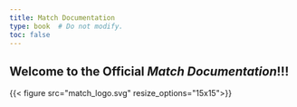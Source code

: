 ```yaml
---
title: Match Documentation 
type: book  # Do not modify.
toc: false
---
```



## Welcome to the Official _Match Documentation_!!!

<!-- {{< cta cta_text="Get Started with Match" cta_link="Usage" >}}

{{< cta cta_text="See the Match specification" cta_link="Specification" >}} -->

{{< figure src="match_logo.svg" resize_options="15x15">}}